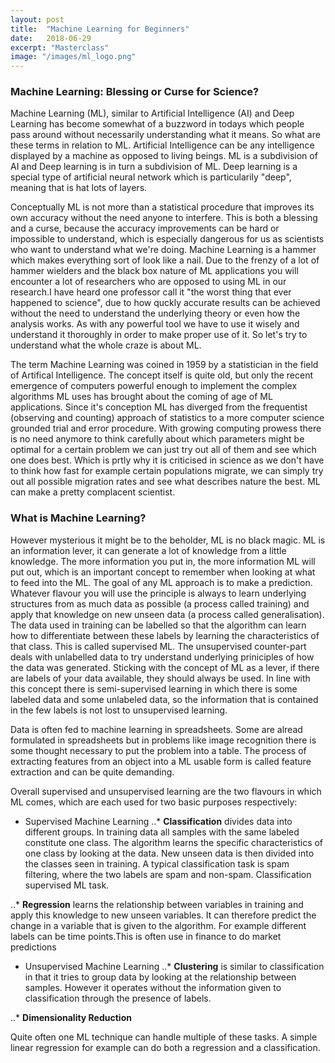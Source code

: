 ```yaml
---
layout: post
title:  "Machine Learning for Beginners"
date:   2018-06-29
excerpt: "Masterclass"
image: "/images/ml_logo.png"
---
```


### Machine Learning: Blessing or Curse for Science?
Machine Learning (ML), similar to Artificial Intelligence (AI) and Deep Learning has become somewhat of a buzzword in todays which people pass around without necessarily understanding what it means. So what are these terms in relation to ML. Artificial Intelligence can be any intelligence displayed by a machine as opposed to living beings. ML is a subdivision of AI and Deep learning is in turn a subdivision of ML. Deep learning is a special type of artificial neural network which is particularily "deep", meaning that is hat lots of layers.

Conceptually ML is not more than a statistical procedure that improves its own accuracy without the need anyone to interfere. This is both a blessing and a curse, because the accuracy improvements can be hard or impossible to understand, which is especially dangerous for us as scientists who want to understand what we're doing. Machine Learning is a hammer which makes everything sort of look like a nail. Due to the frenzy of a lot of hammer wielders and the black box nature of ML applications you will encounter a lot of researchers who are opposed to using ML in our research.I have heard one professor call it "the worst thing that ever happened to science", due to how quckly accurate results can be achieved without the need to understand the underlying theory or even how the analysis works. As with any powerful tool we have to use it wisely and understand it thoroughly in order to make proper use of it. So let's try to understand what the whole craze is about ML.

The term Machine Learning was coined in 1959 by a statistician in the field of Artifical Intelligence. The concept itself is quite old, but only the recent emergence of computers powerful enough to implement the complex algorithms ML uses has brought about the coming of age of ML applications.  Since it's conception ML has diverged from the frequentist (observing and counting) approach of statistics to a more computer science grounded trial and error procedure. With growing computing prowess there is no need anymore to think carefully about which parameters might be optimal for a certain problem we can just try out all of them and see which one does best. Which is prtly why it is criticised in science as we don't have to think how fast for example certain populations migrate, we can simply try out all possible migration rates and see what describes nature the best. ML can make a pretty complacent scientist.


### What is Machine Learning?
However mysterious it might be to the beholder, ML is no black magic. ML is an information lever, it can generate a lot of knowledge from a little knowledge. The more information you put in, the more information ML will put out, which is an important concept to remember when looking at what to feed into the ML. The goal of any ML approach is to make a prediction. Whatever flavour you will use the principle is always to learn underlying structures from as much data as possible (a process called training) and apply that knowledge on new unseen data (a process called generalisation). The data used in training can be labelled so that the algorithm can learn how to differentiate between these labels by learning the characteristics of that class. This is called supervised ML. The unsupervised counter-part deals with unlabelled data to try understand underlying priniciples of how the data was generated. Sticking with the concept of ML as a lever, if there are labels of your data available, they should always be used. In line with this concept there is semi-supervised learning in which there is some labeled data and some unlabeled data, so the information that is contained in the few labels is not lost to unsupervised learning.

Data is often fed to machine learning in spreadsheets. Some are alread formulated in spreadsheets but in problems like image recognition there is some thought necessary to put the problem into a table. The process of extracting features from an object into a ML usable form is called feature extraction and can be quite demanding. 

Overall supervised and unsupervised learning are the two flavours in which ML comes, which are each used for two basic purposes respectively:

* Supervised Machine Learning
..* **Classification** divides data into different groups. In training data all samples with the same labeled constitute one class. The algorithm learns the specific characteristics of one class by looking at the data. New unseen data is then divided into the classes seen in training. A typical classification task is spam filtering, where the two labels are spam and non-spam. Classification  supervised ML task.

..* **Regression** learns the relationship between variables in training and apply this knowledge to new unseen variables. It can therefore predict the change in a variable that is given to the algorithm. For example different labels can be time points.This is often use in finance to do market predictions

* Unsupervised Machine Learning
..* **Clustering** is similar to classification in that it tries to group data by looking at the relationship between samples. However it operates without the information given to classification through the presence of labels.

..* **Dimensionality Reduction** 

Quite often one ML technique can handle multiple of these tasks. A simple linear regression for example can do both a regression and a classification.
